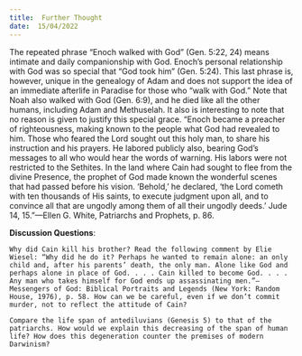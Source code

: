 ```yaml
---
title:  Further Thought
date:  15/04/2022
---
```


The repeated phrase “Enoch walked with God” (Gen. 5:22, 24) means intimate and daily companionship with God. Enoch’s personal relationship with God was so special that “God took him” (Gen. 5:24). This last phrase is, however, unique in the genealogy of Adam and does not support the idea of an immediate afterlife in Paradise for those who “walk with God.” Note that Noah also walked with God (Gen. 6:9), and he died like all the other humans, including Adam and Methuselah. It also is interesting to note that no reason is given to justify this special grace. “Enoch became a preacher of righteousness, making known to the people what God had revealed to him. Those who feared the Lord sought out this holy man, to share his instruction and his prayers. He labored publicly also, bearing God’s messages to all who would hear the words of warning. His labors were not restricted to the Sethites. In the land where Cain had sought to flee from the divine Presence, the prophet of God made known the wonderful scenes that had passed before his vision. ‘Behold,’ he declared, ‘the Lord cometh with ten thousands of His saints, to execute judgment upon all, and to convince all that are ungodly among them of all their ungodly deeds.’ Jude 14, 15.”—Ellen G. White, Patriarchs and Prophets, p. 86.

**Discussion Questions**:

`Why did Cain kill his brother? Read the following comment by Elie Wiesel: “Why did he do it? Perhaps he wanted to remain alone: an only child and, after his parents’ death, the only man. Alone like God and perhaps alone in place of God. . . . Cain killed to become God. . . . Any man who takes himself for God ends up assassinating men.”—Messengers of God: Biblical Portraits and Legends (New York: Random House, 1976), p. 58. How can we be careful, even if we don’t commit murder, not to reflect the attitude of Cain?`

`Compare the life span of antediluvians (Genesis 5) to that of the patriarchs. How would we explain this decreasing of the span of human life? How does this degeneration counter the premises of modern Darwinism?`